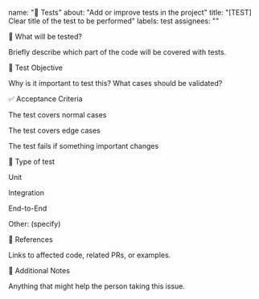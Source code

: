 name: "🧪 Tests"
about: "Add or improve tests in the project"
title: "[TEST] Clear title of the test to be performed"
labels: test
assignees: ""

🧪 What will be tested?

Briefly describe which part of the code will be covered with tests.

🎯 Test Objective

Why is it important to test this? What cases should be validated?

✅ Acceptance Criteria

 The test covers normal cases

 The test covers edge cases

 The test fails if something important changes

🧰 Type of test

 Unit

 Integration

 End-to-End

 Other: (specify)

📎 References

Links to affected code, related PRs, or examples.

🧠 Additional Notes

Anything that might help the person taking this issue.
